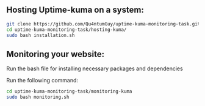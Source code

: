 ## Hosting Uptime-kuma on a system:

```bash
git clone https://github.com/Qu4ntumGuy/uptime-kuma-monitoring-task.git
cd uptime-kuma-monitoring-task/hosting-kuma/
sudo bash installation.sh
```

## Monitoring your website:

Run the bash file for installing necessary packages and dependencies

Run the following command:

```bash
cd uptime-kuma-monitoring-task/monitoring-kuma
sudo bash monitoring.sh
```
